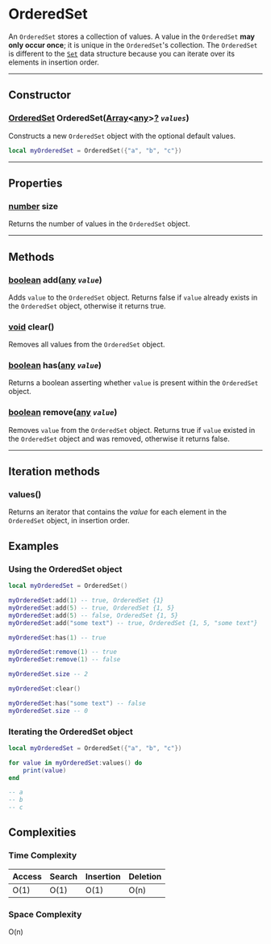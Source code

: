 # OrderedSet
An `OrderedSet` stores a collection of values. A value in the `OrderedSet` **may only occur once**; it is unique in the `OrderedSet`'s collection. The `OrderedSet` is different to the [`Set`](set.md) data structure because you can iterate over its elements in insertion order.

---

## Constructor

### [OrderedSet](orderedset.md) OrderedSet([Array](https://developer.roblox.com/en-us/articles/Table)<[any]()\><u>[?](https://developer.roblox.com/en-us/articles/Nil)</u> *`values`*)
Constructs a new `OrderedSet`  object with the optional default values.

```lua
local myOrderedSet = OrderedSet({"a", "b", "c"})
```

---

## Properties

### [number](https://developer.roblox.com/en-us/articles/Numbers) size
Returns the number of values in the `OrderedSet` object.

---

## Methods

### [boolean](https://developer.roblox.com/en-us/articles/Boolean) add([any]() *`value`*)
Adds `value` to the `OrderedSet` object. Returns false if `value` already exists in the `OrderedSet` object, otherwise it returns true.

### [void]() clear()
Removes all values from the `OrderedSet` object.

### [boolean](https://developer.roblox.com/en-us/articles/Boolean) has([any]() *`value`*)
Returns a boolean asserting whether `value` is present within the `OrderedSet` object.

### [boolean](https://developer.roblox.com/en-us/articles/Boolean) remove([any]() *`value`*)
Removes `value` from the `OrderedSet` object. Returns true if `value` existed in the `OrderedSet` object and was removed, otherwise it returns false.

---

## Iteration methods

### values()
Returns an iterator that contains the *value* for each element in the `OrderedSet` object, in insertion order.

## Examples

### Using the OrderedSet object
```lua
local myOrderedSet = OrderedSet()

myOrderedSet:add(1) -- true, OrderedSet {1}
myOrderedSet:add(5) -- true, OrderedSet {1, 5}
myOrderedSet:add(5) -- false, OrderedSet {1, 5}
myOrderedSet:add("some text") -- true, OrderedSet {1, 5, "some text"}

myOrderedSet:has(1) -- true

myOrderedSet:remove(1) -- true
myOrderedSet:remove(1) -- false

myOrderedSet.size -- 2

myOrderedSet:clear()

myOrderedSet:has("some text") -- false
myOrderedSet.size -- 0
```

### Iterating the OrderedSet object
```lua
local myOrderedSet = OrderedSet({"a", "b", "c"})

for value in myOrderedSet:values() do
    print(value)
end

-- a
-- b
-- c
```

## Complexities

### Time Complexity
| **Access** | **Search** | **Insertion** | **Deletion** |
|------------|------------|---------------|--------------|
| O(1)       | O(1)       | O(1)          | O(n)         |

### Space Complexity
O(n)